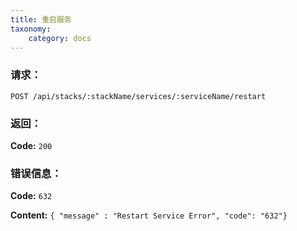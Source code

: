```yaml
---
title: 重启服务
taxonomy:
    category: docs
---
```


### 请求：

    POST /api/stacks/:stackName/services/:serviceName/restart

### 返回：

**Code:** `200`

### 错误信息：

**Code:** `632`

**Content:** `{ "message" : "Restart Service Error", "code": "632"}`